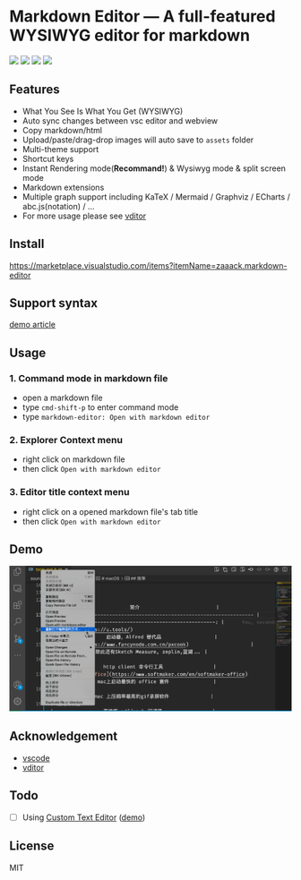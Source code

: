 # Markdown Editor — A full-featured WYSIWYG editor for markdown

![](https://vsmarketplacebadge.apphb.com/version-short/zaaack.markdown-editor.svg) ![](https://vsmarketplacebadge.apphb.com/installs-short/zaaack.markdown-editor.svg) ![](https://vsmarketplacebadge.apphb.com/downloads-short/zaaack.markdown-editor.svg) ![](https://vsmarketplacebadge.apphb.com/rating-short/zaaack.markdown-editor.svg)

## Features

* What You See Is What You Get (WYSIWYG)
* Auto sync changes between vsc editor and webview
* Copy markdown/html
* Upload/paste/drag-drop images will auto save to `assets` folder
* Multi-theme support
* Shortcut keys
* Instant Rendering mode(**Recommand!**) & Wysiwyg mode & split screen mode
* Markdown extensions
* Multiple graph support including KaTeX / Mermaid / Graphviz / ECharts / abc.js(notation) / ...
* For more usage please see [vditor](https://github.com/Vanessa219/vditor)

## Install

<https://marketplace.visualstudio.com/items?itemName=zaaack.markdown-editor>

## Support syntax

[demo article](https://ld246.com/guide/markdown)

## Usage

### 1. Command mode in markdown file

* open a markdown file
* type `cmd-shift-p` to enter command mode
* type `markdown-editor: Open with markdown editor`

### 2. Explorer Context menu

* right click on markdown file
* then click `Open with markdown editor`

### 3. Editor title context menu

* right click on a opened markdown file's tab title
* then click `Open with markdown editor`

## Demo

![demo](./demo.gif)

## Acknowledgement

* [vscode](https://github.com/microsoft/vscode)
* [vditor](https://github.com/Vanessa219/vditor)

## Todo

* [ ] Using [Custom Text Editor](https://code.visualstudio.com/api/extension-guides/custom-editors#custom-text-editor) ([demo](https://github.com/gera2ld/markmap-vscode))

## License

MIT
